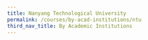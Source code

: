 ```yaml
---
title: Nanyang Technological University
permalink: /courses/by-acad-institutions/ntu
third_nav_title: By Academic Institutions
---
```

